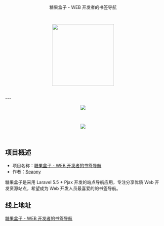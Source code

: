 <p align="center">糖果盒子 - WEB 开发者的书签导航</p>
<br>
<p align="center"><img src="http://owst2hgsv.bkt.clouddn.com/bg.svg" width="200px"></p>
<br>
---
<p align="center"><img src="http://owst2hgsv.bkt.clouddn.com/show.png"></p>
<br>
<p align="center"><img src="http://owst2hgsv.bkt.clouddn.com/detail.png"></p>
<br>

## 项目概述


* 项目名称：[糖果盒子 - WEB 开发者的书签导航](http://hunt.seaony.cn/)
* 作者：[Seaony](https://github.com/Seaony)

糖果盒子是采用 Laravel 5.5 + Pjax 开发的站点导航应用，专注分享优质 Web 开发资源站点，希望成为 Web 开发人员最喜爱的的书签导航。

## 线上地址

[糖果盒子 - WEB 开发者的书签导航](http://hunt.seaony.cn/)
